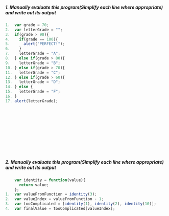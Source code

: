 ##### 1. Manually evaluate this program(Simplify each line where appropriate) and write out its output

```javascript
1.  var grade = 70;
2.  var letterGrade = "";
3.  if(grade > 90){
4.    if(grade == 100){
5.      alert("PERFECT!");
6.    }
7.    letterGrade = "A";
8.  } else if(grade > 80){
9.    letterGrade = "B";
10. } else if(grade > 70){
11.   letterGrade = "C";
12. } else if(grade > 60){
13.   letterGrade = "D";
14. } else {
15.   letterGrade = "F";
16. }
17. alert(letterGrade);
```
&nbsp;

&nbsp;

&nbsp;

&nbsp;

&nbsp;

##### 2. Manually evaluate this program(Simplify each line where appropriate) and write out its output

```javascript
    var identity = function(value){
      return value;
    };
1.  var valueFromFunction = identity(3);
2.  var valueIndex = valueFromFunction - 1;
3.  var tooComplicated = [identity(1), identity(2), identity(10)];
4.  var finalValue = tooComplicated[valueIndex];
```
&nbsp;

&nbsp;

&nbsp;

&nbsp;

&nbsp;
